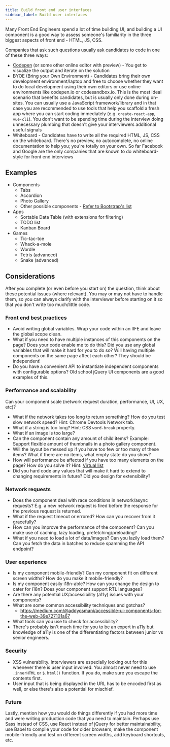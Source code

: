 ```yaml
---
title: Build front end user interfaces
sidebar_label: Build user interfaces
---
```


Many Front End Engineers spend a lot of time building UI, and building a UI component is a good way to assess someone's familiarity in the three biggest aspects of front end - HTML, JS, CSS.

Companies that ask such questions usually ask candidates to code in one of these three ways:

- [Codepen](https://codepen.io) (or some other online editor with preview) - You get to visualize the output and iterate on the solution
- BYOE (Bring your Own Environment) - Candidates bring their own development environment/laptop and free to choose whether they want to do local development using their own editors or use online environments like codepen.io or codesandbox.io. This is the most ideal scenario that benefits candidates, but is usually only done during on-sites. You can usually use a JavaScript framework/library and in that case you are recommended to use tools that help you scaffold a fresh app where you can start coding immediately (e.g. `create-react-app`, `vue-cli`). You don't want to be spending time during the interview doing unnecessary plumbing that doesn't give your interviewers additional useful signals
- Whiteboard - Candidates have to write all the required HTML, JS, CSS on the whiteboard. There's no preview, no autocomplete, no online documentation to help you; you're totally on your own. So far Facebook and Google are the only companies that are known to do whiteboard-style for front end interviews

## Examples

- Components
  - Tabs
  - Accordion
  - Photo Gallery
  - Other possible components - [Refer to Bootstrap's list](https://getbootstrap.com/docs/4.0/components/)
- Apps
  - Sortable Data Table (with extensions for filtering)
  - TODO list
  - Kanban Board
- Games
  - Tic-tac-toe
  - Whack-a-mole
  - Wordle
  - Tetris (advanced)
  - Snake (advanced)

## Considerations

After you complete (or even before you start on) the question, think about these potential issues (where relevant). You may or may not have to handle them, so you can always clarify with the interviewer before starting on it so that you don't write too much/little code.

### Front end best practices

- Avoid writing global variables. Wrap your code within an IIFE and leave the global scope clean.
- What if you need to have multiple instances of this components on the page? Does your code enable me to do this? Did you use any global variables that will make it hard for you to do so? Will having multiple components on the same page affect each other? They should be independent!
- Do you have a convenient API to instantiate independent components with configurable options? Old school jQuery UI components are a good examples of this.

### Performance and scalability

Can your component scale (network request duration, performance, UI, UX, etc)?

- What if the network takes too long to return something? How do you test slow network speed? Hint: Chrome Devtools Network tab.
- What if a string is too long? Hint: CSS `word-break` property.
- What if an image is too large?
- Can the component contain any amount of child items? Example: Support flexible amount of thumbnails in a photo gallery component.
- Will the layout be messed up if you have too few or too many of these items? What if there are no items, what empty state do you show?
- How will performance be affected if you have too many elements on the page? How do you solve it? Hint: [Virtual list](https://medium.com/outsystems-engineering/virtualizing-the-virtual-dom-pushing-react-further-d76a16e5f209)
- Did you hard code any values that will make it hard to extend to changing requirements in future? Did you design for extensibility?

### Network requests

- Does the component deal with race conditions in network/async requests? E.g. a new network request is fired before the response for the previous request is returned.
- What if the request timeout or errored? How can you recover from it gracefully?
- How can you improve the performance of the component? Can you make use of caching, lazy loading, prefetching/preloading?
- What if you need to load a lot of data/images? Can you lazily load them? Can you fetch the data in batches to reduce spamming the API endpoint?

### User experience

- Is my component mobile-friendly? Can my component fit on different screen widths? How do you make it mobile-friendly?
- Is my component easily i18n-able? How can you change the design to cater for i18n? Does your component support RTL languages?
- Are there any potential UX/accessibility (a11y) issues with your components?
- What are some common accessibility techniques and gotchas?
  - https://medium.com/@addyosmani/accessible-ui-components-for-the-web-39e727101a67
- What tools can you use to check for accessibility?
- There's probably isn't much time for you to be an expert in a11y but knowledge of a11y is one of the differentiating factors between junior vs senior engineers.

### Security

- XSS vulnerability. Interviewers are especially looking out for this whenever there is user input involved. You almost never need to use `.innerHTML` or `$.html()` function. If you do, make sure you escape the contents first.
- User input that is being displayed in the URL has to be encoded first as well, or else there's also a potential for mischief.

### Future

Lastly, mention how you would do things differently if you had more time and were writing production code that you need to maintain. Perhaps use Sass instead of CSS, use React instead of jQuery for better maintainability, use Babel to compile your code for older browsers, make the component mobile-friendly and test on different screen widths, add keyboard shortcuts, etc.
